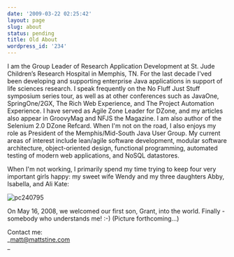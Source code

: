 ```yaml
---
date: '2009-03-22 02:25:42'
layout: page
slug: about
status: pending
title: Old About
wordpress_id: '234'
---
```


I am the Group Leader of Research Application Development at St. Jude Children’s Research Hospital in Memphis, TN. For the last decade I'ved been developing and supporting enterprise Java applications in support of life sciences research. I speak frequently on the No Fluff Just Stuff symposium series tour, as well as at other conferences such as JavaOne, SpringOne/2GX, The Rich Web Experience, and The Project Automation Experience. I have served as Agile Zone Leader for DZone, and my articles also appear in GroovyMag and NFJS the Magazine. I am also author of the Selenium 2.0 DZone Refcard. When I'm not on the road, I also enjoys my role as President of the Memphis/Mid-South Java User Group. My current areas of interest include lean/agile software development, modular software architecture, object-oriented design, functional programming, automated testing of modern web applications, and NoSQL datastores.





When I'm not working, I primarily spend my time trying to keep four very important girls happy: my sweet wife Wendy and my three daughters Abby, Isabella, and Ali Kate:









![pc240795](http://mattstine.files.wordpress.com/2009/03/pc240795.jpg?w=300)





On May 16, 2008, we welcomed our first son, Grant, into the world. Finally - somebody who understands me! :-) (Picture forthcoming...)





Contact me:   
_[matt@mattstine.com](mailto:matt@mattstine.com)  
_

